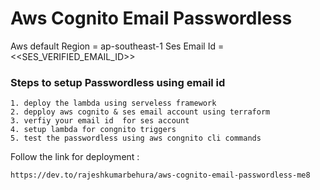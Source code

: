 # Aws Cognito Email Passwordless

Aws default Region = ap-southeast-1
Ses Email Id = <<SES_VERIFIED_EMAIL_ID>>

### Steps to setup Passwordless using email id
````
1. deploy the lambda using serveless framework
2. depploy aws cognito & ses email account using terraform
3. verfiy your email id  for ses account
4. setup lambda for congnito triggers
5. test the passwordless using aws congnito cli commands
````

Follow the link for deployment :
````
https://dev.to/rajeshkumarbehura/aws-cognito-email-passwordless-me8
````
